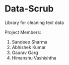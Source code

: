 # Data-Scrub
Library for cleaning text data


Project Members:

1) Sandeep Sharma
2) Abhishek Kumar
3) Gaurav Garg
4) Himanshu Vashishtha

